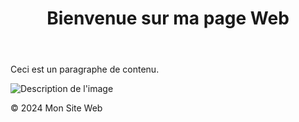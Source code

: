 <!DOCTYPE html>
<html lang="fr">
<head>
    <meta charset="UTF-8">
    <meta name="viewport" content="width=device-width, initial-scale=1.0">
    <title>Ma Page Web</title>
</head>
<body>
    <header>
        <h1>Bienvenue sur ma page Web</h1>
    </header>
    <main>
        <p>Ceci est un paragraphe de contenu.</p>
        <img src="https://images.app.goo.gl/kaYe79tcwP1SC61W6" alt="Description de l'image">    </main>
    <footer>
        <p>© 2024 Mon Site Web</p>
    </footer>
</body>
</html>

